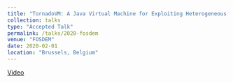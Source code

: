 ```yaml
---
title: "TornadoVM: A Java Virtual Machine for Exploiting Heterogeneous Hardware"
collection: talks
type: "Accepted Talk"
permalink: /talks/2020-fosdem
venue: "FOSDEM"
date: 2020-02-01
location: "Brussels, Belgium"
---
```


[Video](https://video.fosdem.org/2020/H.1302/tornadovm.webm)
